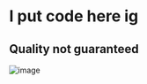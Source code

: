 # I put code here ig
## Quality not guaranteed

![image](https://github.com/poopdawguwu/poopdawguwu/blob/main/files/Funny%20monke.png)

<!--
**poopdawguwu/poopdawguwu** is a ✨ _special_ ✨ repository because its `README.md` (this file) appears on your GitHub profile.

Here are some ideas to get you started:

- 🔭 I’m currently working on ...
- 🌱 I’m currently learning ...
- 👯 I’m looking to collaborate on ...
- 🤔 I’m looking for help with ...
- 💬 Ask me about ...
- 📫 How to reach me: ...
- 😄 Pronouns: ...
- ⚡ Fun fact: ...
-->
